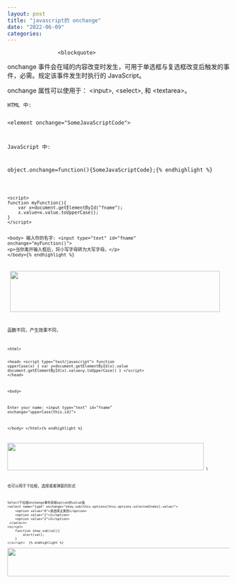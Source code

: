 ```yaml
---
layout: post
title: "javascript的 onchange"
date: "2022-06-09"
categories: 
---
```


                    <blockquote> 
 <p>onchange 事件会在域的内容改变时发生，可用于单选框与复选框改变后触发的事件，必需。规定该事件发生时执行的 JavaScript。</p> 
 <p>onchange 属性可以使用于： &lt;input&gt;, &lt;select&gt;, 和 &lt;textarea&gt;。</p> 
 <pre><code class="language-html">HTML 中:

&lt;element onchange="SomeJavaScriptCode"&gt;

JavaScript 中:

object.onchange=function(){SomeJavaScriptCode};{% endhighlight %} 
</blockquote> 
<pre><code class="language-html">&lt;script&gt;
function myFunction(){
	var x=document.getElementById("fname");
	x.value=x.value.toUpperCase();
}
&lt;/script&gt;

&lt;body&gt;
输入你的名字: &lt;input type="text" id="fname" onchange="myFunction()"&gt;
&lt;p&gt;当你离开输入框后，将小写字母转为大写字母。&lt;/p&gt;
&lt;/body&gt;{% endhighlight %} 
<p> <img alt="" height="93" src="https://img-blog.csdnimg.cn/ff51f1ca59b34f7385de6d07828d7d21.png?x-oss-process=image/watermark,type_d3F5LXplbmhlaQ,shadow_50,text_Q1NETiBA6K645aKo44Gu5bCP6J206J22,size_13,color_FFFFFF,t_70,g_se,x_16" width="476"></p> 
<p>函数不同，产生效果不同，</p> 
<pre><code class="language-html">&lt;html&gt;

&lt;head&gt;
&lt;script type="text/javascript"&gt;
function upperCase(x)
{
var y=document.getElementById(x).value
document.getElementById(x).value=y.toUpperCase()
}
&lt;/script&gt;
&lt;/head&gt;

&lt;body&gt;

Enter your name: &lt;input type="text" id="fname" onchange="upperCase(this.id)"&gt;

&lt;/body&gt;
&lt;/html&gt;{% endhighlight %} 
<p><img alt="" height="62" src="https://img-blog.csdnimg.cn/27a1190ee025481aad5a0169eeb89754.png?x-oss-process=image/watermark,type_d3F5LXplbmhlaQ,shadow_50,text_Q1NETiBA6K645aKo44Gu5bCP6J206J22,size_12,color_FFFFFF,t_70,g_se,x_16" width="445"> \</p> 
<p>也可以用于下拉框，选择或者弹窗的形式</p> 
<pre><code class="language-html">Select下拉框onchange事件获取option的value值
&lt;select name="type" onchange="show_sub(this.options[this.options.selectedIndex].value)"&gt;    
    &lt;option value="0"&gt;请选择主类别&lt;/option&gt;    
    &lt;option value="1"&gt;1&lt;/option&gt;    
    &lt;option value="2"&gt;2&lt;/option&gt;    
 &lt;/select&gt;  
&lt;script&gt;     
    function show_sub(val){     
        alert(val);     
    }     
&lt;/script&gt;  {% endhighlight %} 
<p><img alt="" height="65" src="https://img-blog.csdnimg.cn/c5deb0d03efc4be7aabc5f91bb9fdd12.png?x-oss-process=image/watermark,type_d3F5LXplbmhlaQ,shadow_50,text_Q1NETiBA6K645aKo44Gu5bCP6J206J22,size_14,color_FFFFFF,t_70,g_se,x_16" width="506"></p> 
<p> </p>
                
